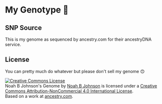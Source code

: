 # My Genotype 🧬

## SNP Source
This is my genome as sequenced by ancestry.com for their ancestryDNA service.

## License
You can pretty much do whatever but please don't sell my genome 🙃

<a rel="license" href="http://creativecommons.org/licenses/by-nc/4.0/"><img alt="Creative Commons License" style="border-width:0" src="https://i.creativecommons.org/l/by-nc/4.0/88x31.png" /></a><br /><span xmlns:dct="http://purl.org/dc/terms/" href="http://purl.org/dc/dcmitype/Dataset" property="dct:title" rel="dct:type">Noah B Johnson's Genome</span> by <a xmlns:cc="http://creativecommons.org/ns#" href="noahbjohnson.net" property="cc:attributionName" rel="cc:attributionURL">Noah B Johnson</a> is licensed under a <a rel="license" href="http://creativecommons.org/licenses/by-nc/4.0/">Creative Commons Attribution-NonCommercial 4.0 International License</a>.<br />Based on a work at <a xmlns:dct="http://purl.org/dc/terms/" href="ancestry.com" rel="dct:source">ancestry.com</a>.
